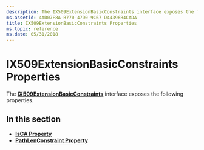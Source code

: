 ```yaml
---
description: The IX509ExtensionBasicConstraints interface exposes the following properties.
ms.assetid: 4AD07F8A-B770-47D0-9C67-D44396B4CADA
title: IX509ExtensionBasicConstraints Properties
ms.topic: reference
ms.date: 05/31/2018
---
```


# IX509ExtensionBasicConstraints Properties

The [**IX509ExtensionBasicConstraints**](/windows/desktop/api/CertEnroll/nn-certenroll-ix509extensionbasicconstraints) interface exposes the following properties.

## In this section

-   [**IsCA Property**](/windows/desktop/api/CertEnroll/nf-certenroll-ix509extensionbasicconstraints-get_isca)
-   [**PathLenConstraint Property**](/windows/desktop/api/CertEnroll/nf-certenroll-ix509extensionbasicconstraints-get_pathlenconstraint)

 

 



